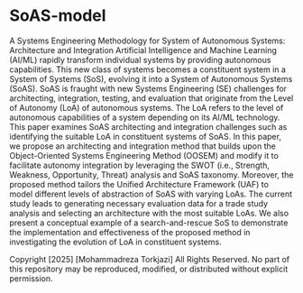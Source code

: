 # SoAS-model
A Systems Engineering Methodology for System of Autonomous Systems: Architecture and Integration
Artificial Intelligence and Machine Learning (AI/ML) rapidly transform individual systems by providing autonomous capabilities. This new class of systems becomes a constituent system in a System of Systems (SoS), evolving it into a System of Autonomous Systems (SoAS). SoAS is fraught with new Systems Engineering (SE) challenges for architecting, integration, testing, and evaluation that originate from the Level of Autonomy (LoA) of autonomous systems. The LoA refers to the level of autonomous capabilities of a system depending on its AI/ML technology. This paper examines SoAS architecting and integration challenges such as identifying the suitable LoA in constituent systems of SoAS. In this paper, we propose an architecting and integration method that builds upon the Object-Oriented Systems Engineering Method (OOSEM) and modify it to facilitate autonomy integration by leveraging the SWOT (i.e., Strength, Weakness, Opportunity, Threat) analysis and SoAS taxonomy. Moreover, the proposed method tailors the Unified Architecture Framework (UAF) to model different levels of abstraction of SoAS with varying LoAs. The current study leads to generating necessary evaluation data for a trade study analysis and selecting an architecture with the most suitable LoAs. We also present a conceptual example of a search-and-rescue SoS to demonstrate the implementation and effectiveness of the proposed method in investigating the evolution of LoA in constituent systems. 

Copyright [2025] [Mohammadreza Torkjazi]
All Rights Reserved. No part of this repository may be reproduced, modified, or distributed without explicit permission.
